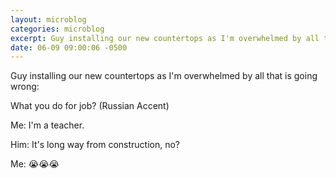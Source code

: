 ```yaml
---
layout: microblog
categories: microblog
excerpt: Guy installing our new countertops as I'm overwhelmed by all that is going wrong
date: 06-09 09:00:06 -0500
---
```


Guy installing our new countertops as I'm overwhelmed by all that is going wrong:

What you do for job? (Russian Accent)

Me: I'm a teacher. 

Him: It's long way from construction, no?

Me: 😭😭😭
